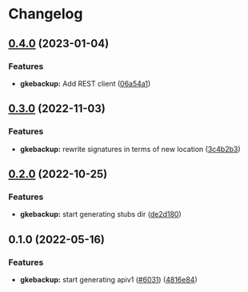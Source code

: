 # Changelog

## [0.4.0](https://github.com/googleapis/google-cloud-go/compare/gkebackup/v0.3.0...gkebackup/v0.4.0) (2023-01-04)


### Features

* **gkebackup:** Add REST client ([06a54a1](https://github.com/googleapis/google-cloud-go/commit/06a54a16a5866cce966547c51e203b9e09a25bc0))

## [0.3.0](https://github.com/googleapis/google-cloud-go/compare/gkebackup/v0.2.0...gkebackup/v0.3.0) (2022-11-03)


### Features

* **gkebackup:** rewrite signatures in terms of new location ([3c4b2b3](https://github.com/googleapis/google-cloud-go/commit/3c4b2b34565795537aac1661e6af2442437e34ad))

## [0.2.0](https://github.com/googleapis/google-cloud-go/compare/gkebackup/v0.1.0...gkebackup/v0.2.0) (2022-10-25)


### Features

* **gkebackup:** start generating stubs dir ([de2d180](https://github.com/googleapis/google-cloud-go/commit/de2d18066dc613b72f6f8db93ca60146dabcfdcc))

## 0.1.0 (2022-05-16)


### Features

* **gkebackup:** start generating apiv1 ([#6031](https://github.com/googleapis/google-cloud-go/issues/6031)) ([4816e84](https://github.com/googleapis/google-cloud-go/commit/4816e84076d62c0952eec0a7de80a230dc9074fe))
